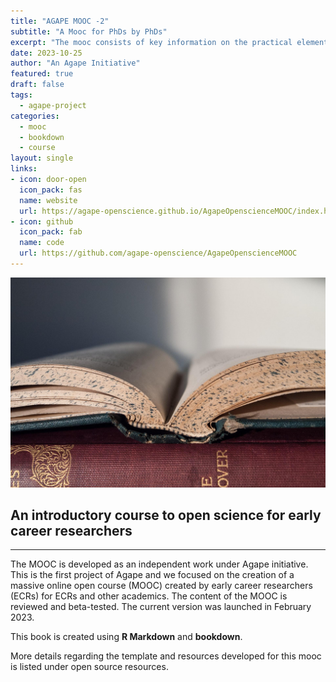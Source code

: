```yaml
---
title: "AGAPE MOOC -2"
subtitle: "A Mooc for PhDs by PhDs"
excerpt: "The mooc consists of key information on the practical elements of Open Science that is needed for the PhD journey, with associated learning activities"
date: 2023-10-25
author: "An Agape Initiative"
featured: true
draft: false
tags:
  - agape-project
categories:
  - mooc
  - bookdown
  - course
layout: single
links:
- icon: door-open
  icon_pack: fas
  name: website
  url: https://agape-openscience.github.io/AgapeOpenscienceMOOC/index.html
- icon: github
  icon_pack: fab
  name: code
  url: https://github.com/agape-openscience/AgapeOpenscienceMOOC
---
```


![Agape logo](books.png)

## An introductory course to open science for early career researchers

---

The MOOC is developed as an independent work under Agape initiative.  This is the first project of Agape and we focused on the creation of a massive online open course (MOOC) created by early career researchers (ECRs) for ECRs and other academics. The content of the MOOC is reviewed and beta-tested. The current version was launched in February 2023.

This book is created using **R Markdown** and **bookdown**.

More details regarding the template and resources developed for this mooc is listed under open source resources.
